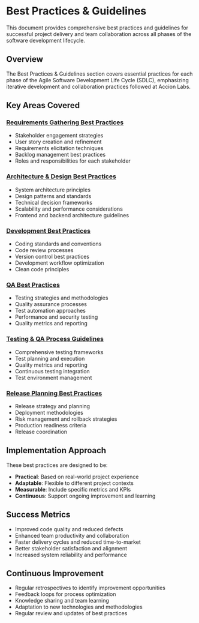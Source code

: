 # Best Practices & Guidelines

This document provides comprehensive best practices and guidelines for successful project delivery and team collaboration across all phases of the software development lifecycle.

## Overview

The Best Practices & Guidelines section covers essential practices for each phase of the Agile Software Development Life Cycle (SDLC), emphasizing iterative development and collaboration practices followed at Accion Labs.

## Key Areas Covered

### [Requirements Gathering Best Practices](requirements-gathering.md)
- Stakeholder engagement strategies
- User story creation and refinement
- Requirements elicitation techniques
- Backlog management best practices
- Roles and responsibilities for each stakeholder

### [Architecture & Design Best Practices](architecture-design.md)
- System architecture principles
- Design patterns and standards
- Technical decision frameworks
- Scalability and performance considerations
- Frontend and backend architecture guidelines

### [Development Best Practices](development.md)
- Coding standards and conventions
- Code review processes
- Version control best practices
- Development workflow optimization
- Clean code principles

### [QA Best Practices](qa-best-practices.md)
- Testing strategies and methodologies
- Quality assurance processes
- Test automation approaches
- Performance and security testing
- Quality metrics and reporting

### [Testing & QA Process Guidelines](testing-qa-process.md)
- Comprehensive testing frameworks
- Test planning and execution
- Quality metrics and reporting
- Continuous testing integration
- Test environment management

### [Release Planning Best Practices](release-planning.md)
- Release strategy and planning
- Deployment methodologies
- Risk management and rollback strategies
- Production readiness criteria
- Release coordination

## Implementation Approach

These best practices are designed to be:

- **Practical**: Based on real-world project experience
- **Adaptable**: Flexible to different project contexts
- **Measurable**: Include specific metrics and KPIs
- **Continuous**: Support ongoing improvement and learning

## Success Metrics

- Improved code quality and reduced defects
- Enhanced team productivity and collaboration
- Faster delivery cycles and reduced time-to-market
- Better stakeholder satisfaction and alignment
- Increased system reliability and performance

## Continuous Improvement

- Regular retrospectives to identify improvement opportunities
- Feedback loops for process optimization
- Knowledge sharing and team learning
- Adaptation to new technologies and methodologies
- Regular review and updates of best practices
